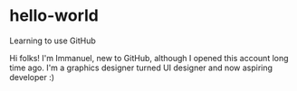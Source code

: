 # hello-world
Learning to use GitHub

Hi folks!
I'm Immanuel, new to GitHub, although I opened this account long time ago.
I'm a graphics designer turned UI designer and now aspiring developer :)
